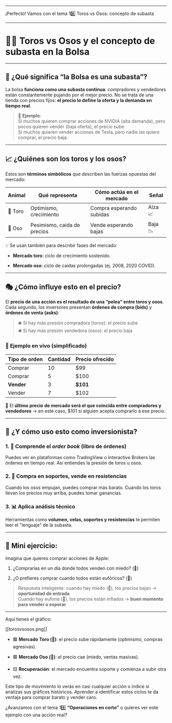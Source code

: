 ___

¡Perfecto! Vamos con el tema 18️⃣ Toros vs Osos: concepto de subasta

---

# 🐂🐻 **Toros vs Osos y el concepto de subasta en la Bolsa**

---

## 🧠 ¿Qué significa “la Bolsa es una subasta”?

La bolsa **funciona como una subasta continua**: compradores y vendedores están constantemente pujando por el mejor precio. No se trata de una tienda con precios fijos: **el precio lo define la oferta y la demanda en tiempo real**.

> 🎯 **Ejemplo**:  
> Si muchos quieren comprar acciones de NVIDIA (alta demanda), pero pocos quieren vender (baja oferta), el precio sube.  
> Si muchos quieren vender acciones de Tesla, pero nadie las quiere comprar, el precio baja.

---

## 📈 ¿Quiénes son los toros y los osos?

Estos son **términos simbólicos** que describen las fuerzas opuestas del mercado:

|Animal|Qué representa|Cómo actúa en el mercado|Señal|
|---|---|---|---|
|🐂 Toro|Optimismo, crecimiento|Compra esperando subidas|Alza 📈|
|🐻 Oso|Pesimismo, caída de precios|Vende esperando bajas|Baja 📉|

💡 Se usan también para describir fases del mercado:

- **Mercado toro**: ciclo de crecimiento sostenido.
    
- **Mercado oso**: ciclo de caídas prolongadas (ej. 2008, 2020 COVID).
    

---

## 🎭 ¿Cómo influye esto en el precio?

El **precio de una acción es el resultado de una “pelea” entre toros y osos**. Cada segundo, los inversores presentan **órdenes de compra (bids)** y **órdenes de venta (asks)**:

> 🛎️ Si hay más presión compradora (toros): el precio sube  
> 🛎️ Si hay más presión vendedora (osos): el precio baja

### 🔄 Ejemplo en vivo (simplificado)

|Tipo de orden|Cantidad|Precio ofrecido|
|---|---|---|
|Comprar|10|$99|
|Comprar|5|$100|
|**Vender**|3|**$101**|
|Vender|7|$102|

📌 El **último precio de mercado será el que coincida entre compradores y vendedores** → en este caso, $101 si alguien acepta comprarlo a ese precio.

---

## 🤔 ¿Y cómo uso esto como inversionista?

### 1. 🧾 **Comprende el _order book_** (libro de órdenes)

Puedes ver en plataformas como TradingView o Interactive Brokers las órdenes en tiempo real. Así entiendes la presión de toros u osos.

### 2. 🎣 **Compra en soportes, vende en resistencias**

Cuando los osos empujan, puedes comprar más barato. Cuando los toros llevan los precios muy arriba, puedes tomar ganancias.

### 3. 📊 **Aplica análisis técnico**

Herramientas como **volumen, velas, soportes y resistencias** te permiten leer el "lenguaje" de la subasta.

---

## 🧪 Mini ejercicio:

Imagina que quieres comprar acciones de Apple:

1. ¿Comprarías en un día donde todos venden con miedo? (🐻)
    
2. ¿O prefieres comprar cuando todos están eufóricos? (🐂)
    

> Respuesta inteligente: cuando hay miedo (🐻), los precios bajan → **oportunidad de entrada**  
> Cuando hay euforia (🐂), los precios están inflados → **buen momento para vender o esperar**

---

Aquí tienes el gráfico:

[[torosvsosos.png]]


- 🟩 **Mercado Toro (🐂)**: el precio sube rápidamente (optimismo, compras agresivas).
    
- 🟥 **Mercado Oso (🐻)**: el precio cae (miedo, ventas masivas).
    
- 🟨 **Recuperación**: el mercado encuentra soporte y comienza a subir otra vez.
    

Este tipo de movimiento lo verás en casi cualquier acción o índice si analizas sus gráficos históricos. Aprender a identificar estos ciclos te da ventaja para comprar barato y vender caro.

¿Avanzamos con el tema 19️⃣ **“Operaciones en corto”** o quieres ver este ejemplo con una acción real?